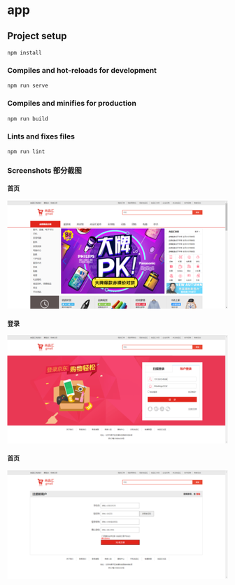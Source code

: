 # app

## Project setup
```
npm install
```

### Compiles and hot-reloads for development
```
npm run serve
```

### Compiles and minifies for production
```
npm run build
```

### Lints and fixes files
```
npm run lint
```

### Screenshots 部分截图
#### 首页
![image](https://github.com/Moshiqu/Vue2-ShoppingAdmin/blob/main/app/screenshots/home.jpg)

#### 登录
![image](https://github.com/Moshiqu/Vue2-ShoppingAdmin/blob/main/app/screenshots/login.jpg)

#### 首页
![image](https://github.com/Moshiqu/Vue2-ShoppingAdmin/blob/main/app/screenshots/register.jpg)
